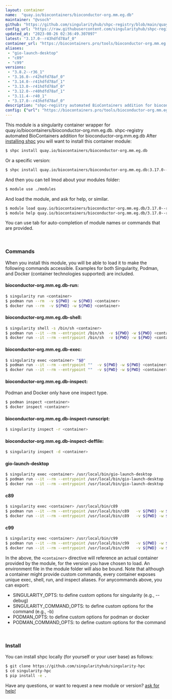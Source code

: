 ```yaml
---
layout: container
name:  "quay.io/biocontainers/bioconductor-org.mm.eg.db"
maintainer: "@vsoch"
github: "https://github.com/singularityhub/shpc-registry/blob/main/quay.io/biocontainers/bioconductor-org.mm.eg.db/container.yaml"
config_url: "https://raw.githubusercontent.com/singularityhub/shpc-registry/main/quay.io/biocontainers/bioconductor-org.mm.eg.db/container.yaml"
updated_at: "2023-08-26 02:36:49.307097"
latest: "3.17.0--r43hdfd78af_0"
container_url: "https://biocontainers.pro/tools/bioconductor-org.mm.eg.db"
aliases:
 - "gio-launch-desktop"
 - "c89"
 - "c99"
versions:
 - "3.8.2--r36_1"
 - "3.16.0--r42hdfd78af_0"
 - "3.14.0--r41hdfd78af_1"
 - "3.13.0--r41hdfd78af_0"
 - "3.12.0--r40hdfd78af_1"
 - "3.11.4--r40_1"
 - "3.17.0--r43hdfd78af_0"
description: "shpc-registry automated BioContainers addition for bioconductor-org.mm.eg.db"
config: {"url": "https://biocontainers.pro/tools/bioconductor-org.mm.eg.db", "maintainer": "@vsoch", "description": "shpc-registry automated BioContainers addition for bioconductor-org.mm.eg.db", "latest": {"3.17.0--r43hdfd78af_0": "sha256:16dd6eb60de73bc26e8bd90a695bd87bebfc159f2e4603ca9b7973e3e8ced3c0"}, "tags": {"3.8.2--r36_1": "sha256:dd951dc2ad7503df713ccc446839d902f347b81b91388115782276887111f075", "3.16.0--r42hdfd78af_0": "sha256:fc3cca040a3855d4198cb07322b51130a694e8cface27694fc597c8af97849d7", "3.14.0--r41hdfd78af_1": "sha256:b9e0e09fc73eb621643785022108f110dee65269c89360bbfb438e845470341a", "3.13.0--r41hdfd78af_0": "sha256:5a380ba76d5c853da4c70b8a0bc6f33f4e0b07a1a27fb9ed7fa77ce6545890ed", "3.12.0--r40hdfd78af_1": "sha256:4fb22a6a7c5287a5b5b3357e701bb4a64ccbecb9a4024d0410d3ce0eac692701", "3.11.4--r40_1": "sha256:ed562fb10e213f6d9c5f634d5ec9b9e68b989b783836215b58f81d183b832a4a", "3.17.0--r43hdfd78af_0": "sha256:16dd6eb60de73bc26e8bd90a695bd87bebfc159f2e4603ca9b7973e3e8ced3c0"}, "docker": "quay.io/biocontainers/bioconductor-org.mm.eg.db", "aliases": {"gio-launch-desktop": "/usr/local/bin/gio-launch-desktop", "c89": "/usr/local/bin/c89", "c99": "/usr/local/bin/c99"}}
---
```


This module is a singularity container wrapper for quay.io/biocontainers/bioconductor-org.mm.eg.db.
shpc-registry automated BioContainers addition for bioconductor-org.mm.eg.db
After [installing shpc](#install) you will want to install this container module:


```bash
$ shpc install quay.io/biocontainers/bioconductor-org.mm.eg.db
```

Or a specific version:

```bash
$ shpc install quay.io/biocontainers/bioconductor-org.mm.eg.db:3.17.0--r43hdfd78af_0
```

And then you can tell lmod about your modules folder:

```bash
$ module use ./modules
```

And load the module, and ask for help, or similar.

```bash
$ module load quay.io/biocontainers/bioconductor-org.mm.eg.db/3.17.0--r43hdfd78af_0
$ module help quay.io/biocontainers/bioconductor-org.mm.eg.db/3.17.0--r43hdfd78af_0
```

You can use tab for auto-completion of module names or commands that are provided.

<br>

### Commands

When you install this module, you will be able to load it to make the following commands accessible.
Examples for both Singularity, Podman, and Docker (container technologies supported) are included.

#### bioconductor-org.mm.eg.db-run:

```bash
$ singularity run <container>
$ podman run --rm  -v ${PWD} -w ${PWD} <container>
$ docker run --rm  -v ${PWD} -w ${PWD} <container>
```

#### bioconductor-org.mm.eg.db-shell:

```bash
$ singularity shell -s /bin/sh <container>
$ podman run --it --rm --entrypoint /bin/sh  -v ${PWD} -w ${PWD} <container>
$ docker run --it --rm --entrypoint /bin/sh  -v ${PWD} -w ${PWD} <container>
```

#### bioconductor-org.mm.eg.db-exec:

```bash
$ singularity exec <container> "$@"
$ podman run --it --rm --entrypoint ""  -v ${PWD} -w ${PWD} <container> "$@"
$ docker run --it --rm --entrypoint ""  -v ${PWD} -w ${PWD} <container> "$@"
```

#### bioconductor-org.mm.eg.db-inspect:

Podman and Docker only have one inspect type.

```bash
$ podman inspect <container>
$ docker inspect <container>
```

#### bioconductor-org.mm.eg.db-inspect-runscript:

```bash
$ singularity inspect -r <container>
```

#### bioconductor-org.mm.eg.db-inspect-deffile:

```bash
$ singularity inspect -d <container>
```


#### gio-launch-desktop

```bash
$ singularity exec <container> /usr/local/bin/gio-launch-desktop
$ podman run --it --rm --entrypoint /usr/local/bin/gio-launch-desktop   -v ${PWD} -w ${PWD} <container> -c " $@"
$ docker run --it --rm --entrypoint /usr/local/bin/gio-launch-desktop   -v ${PWD} -w ${PWD} <container> -c " $@"
```


#### c89

```bash
$ singularity exec <container> /usr/local/bin/c89
$ podman run --it --rm --entrypoint /usr/local/bin/c89   -v ${PWD} -w ${PWD} <container> -c " $@"
$ docker run --it --rm --entrypoint /usr/local/bin/c89   -v ${PWD} -w ${PWD} <container> -c " $@"
```


#### c99

```bash
$ singularity exec <container> /usr/local/bin/c99
$ podman run --it --rm --entrypoint /usr/local/bin/c99   -v ${PWD} -w ${PWD} <container> -c " $@"
$ docker run --it --rm --entrypoint /usr/local/bin/c99   -v ${PWD} -w ${PWD} <container> -c " $@"
```



In the above, the `<container>` directive will reference an actual container provided
by the module, for the version you have chosen to load. An environment file in the
module folder will also be bound. Note that although a container
might provide custom commands, every container exposes unique exec, shell, run, and
inspect aliases. For anycommands above, you can export:

 - SINGULARITY_OPTS: to define custom options for singularity (e.g., --debug)
 - SINGULARITY_COMMAND_OPTS: to define custom options for the command (e.g., -b)
 - PODMAN_OPTS: to define custom options for podman or docker
 - PODMAN_COMMAND_OPTS: to define custom options for the command

<br>

### Install

You can install shpc locally (for yourself or your user base) as follows:

```bash
$ git clone https://github.com/singularityhub/singularity-hpc
$ cd singularity-hpc
$ pip install -e .
```

Have any questions, or want to request a new module or version? [ask for help!](https://github.com/singularityhub/singularity-hpc/issues)